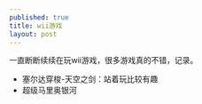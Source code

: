 ```yaml
---
published: true
title: wii游戏
layout: post
---
```


一直断断续续在玩wii游戏，很多游戏真的不错，记录。

* 塞尔达穿梭-天空之剑：站着玩比较有趣
* 超级马里奥银河